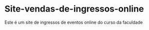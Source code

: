 # Site-vendas-de-ingressos-online
 Este é um site de ingressos de eventos online do curso da faculdade
